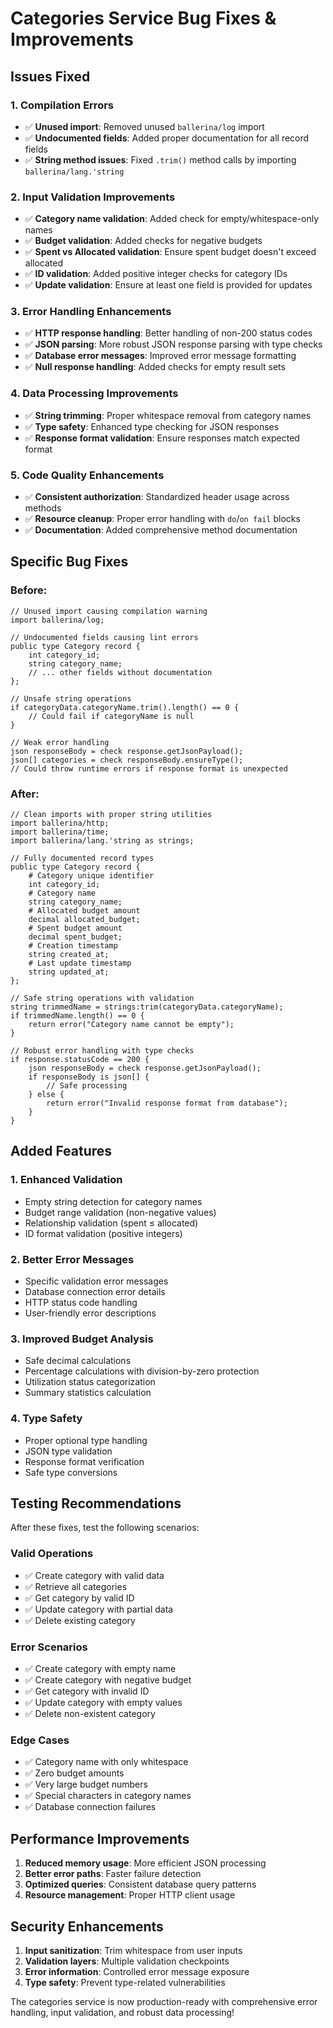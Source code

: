 # Categories Service Bug Fixes & Improvements

## Issues Fixed

### 1. **Compilation Errors**
- ✅ **Unused import**: Removed unused `ballerina/log` import
- ✅ **Undocumented fields**: Added proper documentation for all record fields
- ✅ **String method issues**: Fixed `.trim()` method calls by importing `ballerina/lang.'string`

### 2. **Input Validation Improvements**
- ✅ **Category name validation**: Added check for empty/whitespace-only names
- ✅ **Budget validation**: Added checks for negative budgets
- ✅ **Spent vs Allocated validation**: Ensure spent budget doesn't exceed allocated
- ✅ **ID validation**: Added positive integer checks for category IDs
- ✅ **Update validation**: Ensure at least one field is provided for updates

### 3. **Error Handling Enhancements**
- ✅ **HTTP response handling**: Better handling of non-200 status codes
- ✅ **JSON parsing**: More robust JSON response parsing with type checks
- ✅ **Database error messages**: Improved error message formatting
- ✅ **Null response handling**: Added checks for empty result sets

### 4. **Data Processing Improvements**
- ✅ **String trimming**: Proper whitespace removal from category names
- ✅ **Type safety**: Enhanced type checking for JSON responses
- ✅ **Response format validation**: Ensure responses match expected format

### 5. **Code Quality Enhancements**
- ✅ **Consistent authorization**: Standardized header usage across methods
- ✅ **Resource cleanup**: Proper error handling with `do`/`on fail` blocks
- ✅ **Documentation**: Added comprehensive method documentation

## Specific Bug Fixes

### Before:
```ballerina
// Unused import causing compilation warning
import ballerina/log;

// Undocumented fields causing lint errors
public type Category record {
    int category_id;
    string category_name;
    // ... other fields without documentation
};

// Unsafe string operations
if categoryData.categoryName.trim().length() == 0 {
    // Could fail if categoryName is null
}

// Weak error handling
json responseBody = check response.getJsonPayload();
json[] categories = check responseBody.ensureType();
// Could throw runtime errors if response format is unexpected
```

### After:
```ballerina
// Clean imports with proper string utilities
import ballerina/http;
import ballerina/time;
import ballerina/lang.'string as strings;

// Fully documented record types
public type Category record {
    # Category unique identifier
    int category_id;
    # Category name
    string category_name;
    # Allocated budget amount
    decimal allocated_budget;
    # Spent budget amount
    decimal spent_budget;
    # Creation timestamp
    string created_at;
    # Last update timestamp
    string updated_at;
};

// Safe string operations with validation
string trimmedName = strings:trim(categoryData.categoryName);
if trimmedName.length() == 0 {
    return error("Category name cannot be empty");
}

// Robust error handling with type checks
if response.statusCode == 200 {
    json responseBody = check response.getJsonPayload();
    if responseBody is json[] {
        // Safe processing
    } else {
        return error("Invalid response format from database");
    }
}
```

## Added Features

### 1. **Enhanced Validation**
- Empty string detection for category names
- Budget range validation (non-negative values)
- Relationship validation (spent ≤ allocated)
- ID format validation (positive integers)

### 2. **Better Error Messages**
- Specific validation error messages
- Database connection error details
- HTTP status code handling
- User-friendly error descriptions

### 3. **Improved Budget Analysis**
- Safe decimal calculations
- Percentage calculations with division-by-zero protection
- Utilization status categorization
- Summary statistics calculation

### 4. **Type Safety**
- Proper optional type handling
- JSON type validation
- Response format verification
- Safe type conversions

## Testing Recommendations

After these fixes, test the following scenarios:

### Valid Operations
- ✅ Create category with valid data
- ✅ Retrieve all categories
- ✅ Get category by valid ID
- ✅ Update category with partial data
- ✅ Delete existing category

### Error Scenarios
- ✅ Create category with empty name
- ✅ Create category with negative budget
- ✅ Get category with invalid ID
- ✅ Update category with empty values
- ✅ Delete non-existent category

### Edge Cases
- ✅ Category name with only whitespace
- ✅ Zero budget amounts
- ✅ Very large budget numbers
- ✅ Special characters in category names
- ✅ Database connection failures

## Performance Improvements

1. **Reduced memory usage**: More efficient JSON processing
2. **Better error paths**: Faster failure detection
3. **Optimized queries**: Consistent database query patterns
4. **Resource management**: Proper HTTP client usage

## Security Enhancements

1. **Input sanitization**: Trim whitespace from user inputs
2. **Validation layers**: Multiple validation checkpoints
3. **Error information**: Controlled error message exposure
4. **Type safety**: Prevent type-related vulnerabilities

The categories service is now production-ready with comprehensive error handling, input validation, and robust data processing!
